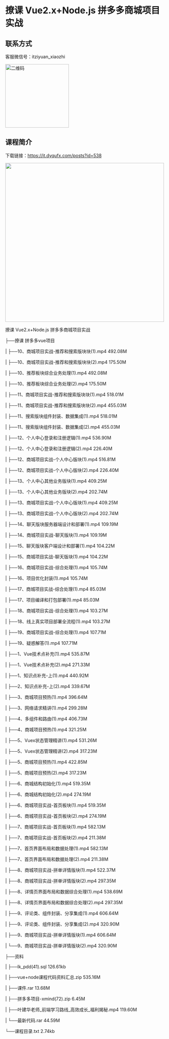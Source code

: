 # 撩课 Vue2.x+Node.js 拼多多商城项目实战

## 联系方式

客服微信号：itziyuan_xiaozhi

<img src="https://ziyuanyun.oss-cn-guangzhou.aliyuncs.com/common/20240614073449/666b82192834a.jpg" width="200" height="200" alt="二维码">

## 课程简介

下载链接：https://it.dyqufx.com/posts?id=538

<img src="https://ziyuanyun.oss-cn-guangzhou.aliyuncs.com/yun/20240515152041/66446249d8ad4.jpg" width="500" alt="">

  撩课 Vue2.x+Node.js 拼多多商城项目实战



 ├──撩课 拼多多vue项目

 | ├──10、商城项目实战-推荐和搜索版块块(1).mp4 492.08M

 | ├──10、商城项目实战-推荐和搜索版块块(2).mp4 175.50M

 | ├──10、推荐板块综合业务处理(1).mp4 492.08M

 | ├──10、推荐板块综合业务处理(2).mp4 175.50M

 | ├──11、商城项目实战-推荐和搜索版块块(1).mp4 518.01M

 | ├──11、商城项目实战-推荐和搜索版块块(2).mp4 455.03M

 | ├──11、搜索版块组件封装、数据集成(1).mp4 518.01M

 | ├──11、搜索版块组件封装、数据集成(2).mp4 455.03M

 | ├──12、个人中心登录和注册逻辑(1).mp4 536.90M

 | ├──12、个人中心登录和注册逻辑(2).mp4 226.40M

 | ├──12、商城项目实战-个人中心版块(1).mp4 516.81M

 | ├──12、商城项目实战-个人中心版块(2).mp4 226.40M

 | ├──13、个人中心其他业务版块(1).mp4 409.25M

 | ├──13、个人中心其他业务版块(2).mp4 202.74M

 | ├──13、商城项目实战-个人中心版块(1).mp4 409.25M

 | ├──13、商城项目实战-个人中心版块(2).mp4 202.74M

 | ├──14、聊天版块服务器端设计和部署(1).mp4 109.19M

 | ├──14、商城项目实战-聊天版块(1).mp4 109.19M

 | ├──15、聊天版块客户端设计和部署(1).mp4 104.22M

 | ├──15、商城项目实战-聊天版块(1).mp4 104.22M

 | ├──16、商城项目实战-综合处理(1).mp4 105.74M

 | ├──16、项目优化封装(1).mp4 105.74M

 | ├──17、商城项目实战-综合处理(1).mp4 85.03M

 | ├──17、项目编译和打包部署(1).mp4 85.03M

 | ├──18、商城项目实战-综合处理(1).mp4 103.27M

 | ├──18、线上真实项目部署全流程(1).mp4 103.27M

 | ├──19、商城项目实战-综合处理(1).mp4 107.71M

 | ├──19、疑惑解答(1).mp4 107.71M

 | ├──1、Vue技术点补充(1).mp4 535.87M

 | ├──1、Vue技术点补充(2).mp4 271.33M

 | ├──1、知识点补充-上(1).mp4 440.92M

 | ├──2、知识点补充-上(2).mp4 339.67M

 | ├──3、商城项目预热(1).mp4 396.64M

 | ├──3、网络请求精讲(1).mp4 299.28M

 | ├──4、多组件和路由(1).mp4 406.73M

 | ├──4、商城项目预热(1).mp4 321.25M

 | ├──5、Vuex状态管理精讲(1).mp4 531.26M

 | ├──5、Vuex状态管理精讲(2).mp4 317.23M

 | ├──5、商城项目预热(1).mp4 422.85M

 | ├──5、商城项目预热(2).mp4 317.23M

 | ├──6、商城结构初始化(1).mp4 519.35M

 | ├──6、商城结构初始化(2).mp4 274.19M

 | ├──6、商城项目实战-首页板块(1).mp4 519.35M

 | ├──6、商城项目实战-首页板块(2).mp4 274.19M

 | ├──7、商城项目实战-首页板块(1).mp4 582.13M

 | ├──7、商城项目实战-首页板块(2).mp4 211.38M

 | ├──7、首页界面布局和数据处理(1).mp4 582.13M

 | ├──7、首页界面布局和数据处理(2).mp4 211.38M

 | ├──8、商城项目实战-拼单详情版块(1).mp4 522.37M

 | ├──8、商城项目实战-拼单详情版块(2).mp4 297.35M

 | ├──8、详情页界面布局和数据综合处理(1).mp4 538.69M

 | ├──8、详情页界面布局和数据综合处理(2).mp4 297.35M

 | ├──9、评论类、组件封装、分享集成(1).mp4 606.64M

 | ├──9、评论类、组件封装、分享集成(2).mp4 320.90M

 | ├──9、商城项目实战-拼单详情版块(1).mp4 606.64M

 | └──9、商城项目实战-拼单详情版块(2).mp4 320.90M

 ├──资料

 | ├──lk_pdd(41).sql 126.61kb

 | ├──vue+node课程代码资料汇总.zip 535.16M

 | ├──课件.rar 13.68M

 | ├──拼多多项目-xmind(72).zip 6.45M

 | ├──叶建华老师_前端学习路线_高效成长_福利揭秘.mp4 119.60M

 | └──最新代码.rar 44.59M

 └──课程目录.txt 2.74kb

  